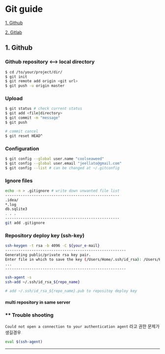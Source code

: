# Git guide
   [1. Github](#1.-Github)

   [2. Gitlab](#2.-Gitlab)



## 1. Github <a name="1.-Github"></a>

   ### Github repository <--> local directory 
   ```bash  
   $ cd /to/your/project/dir/
   $ git init
   $ git remote add origin <git url>
   $ git push -u origin master
   ```

   ### Upload
   ```bash
   $ git status # check current status
   $ git add <file|directory> 
   $ git commit -m "message"
   $ git push 

   # commit cancel
   $ git reset HEAD^  
   ```





   ### Configuration
   ```bash
   $ git config --global user.name "coolseaweed"
   $ git config --global user.email "jeellato@gmail.com"
   $ git config --list # can be changed at ~/.gitconfig
   ```



   
   ### Ignore files
   ```bash
   echo -n > .gitignore # write down unwanted file list
   ----------------------------------------------------
   .idea/
   *.log
   db.sqlite3
   . . .
   ----------------------------------------------------
   git add .gitignore
   ```


   ### Repository deploy key (ssh-key)
   ```bash
   ssh-keygen -t rsa -b 4096 -C ${your_e-mail}
   -------------------------------------------------------
   Generating public/private rsa key pair. 
   Enter file in which to save the key (/Users/Home/.ssh/id_rsa): /Users/Home/.ssh/id_rsa_${repo_name}
   ...
   -------------------------------------------------------
   
   ssh-agent -s
   ssh-add ~/.ssh/id_rsa_${repo_name}
   
   # add ~/.ssh/id_rsa_${repo_name}.pub to repositoy deploy key
   ```
   
   #### multi repository in same server
   
   ### ** Trouble shooting
   `Could not open a connection to your authentication agent` 라고 권한 문제가 생길경우
   ```bash
   eval $(ssh-agent)
   ```
   


---
  
  
  
  
  
  
  
